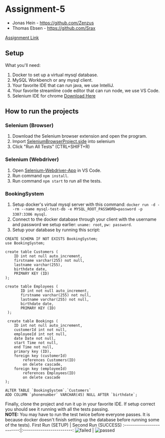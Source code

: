 # Assignment-5
- Jonas Hein - https://github.com/Zenzus
- Thomas Ebsen - https://github.com/Srax   
  
[Assignment Link](assignment-05.pdf)  

## Setup
What you'll need:
1. Docker to set up a virtual mysql database.
2. MySQL Workbench or any mysql client.
3. Your favorite IDE that can run java, we use IntelliJ.
4. Your favorite streamline code editor  that can run node, we use VS Code.
5. Selenium IDE for chrome [Download Here](https://chrome.google.com/webstore/detail/selenium-ide/mooikfkahbdckldjjndioackbalphokd?hl=en)

## How to run the projects
### Selenium (Browser)
1. Download the Selenium browser extension and open the program.
2. Import [SeleniumBrowserProject.side](/selenium/SeleniumBrowserProject.side) into selenium
3. Click "Run All Tests" (CTRL+SHIFT+R)

### Selenium (Webdriver)
1. Open [Selenium-Webdriver-App](/selenium/Selenium-Webdriver-App) in VS Code.
2. Run command `npm install`.
3. Run command `npm start` to run all the tests.

### BookingSystem
1. Setup docker's virtual mysql server with this command: `docker run -d --rm --name mysql-test-db -e MYSQL_ROOT_PASSWORD=password -p 3307:3306 mysql`.
2. Connect to the docker database through your client with the username and password we setup earlier: `uname: root`, `pw: password`.
3. Setup your database by running this script:   
```MYSQL
CREATE SCHEMA IF NOT EXISTS BookingSystem;
use BookingSystem;

create table Customers (
	ID int not null auto_increment,
	firstname varchar(255) not null,
	lastname varchar(255),
	birthdate date,
	PRIMARY KEY (ID)
);

create table Employees (
       ID int not null auto_increment,
       firstname varchar(255) not null,
       lastname varchar(255) not null,
       birthdate date,
       PRIMARY KEY (ID)
 );
 
 create table Bookings (		
	ID int not null auto_increment,	
	customerId int not null,	
	employeeId int not null,	
	date Date not null,		
	start Time not null,		
	end Time not null,		
	primary key (ID),		
	foreign key (customerId)	
		references Customers(ID)
		on delete cascade,	
	foreign key (employeeId)	
		references Employees(ID)
		on delete cascade	
);

ALTER TABLE `BookingSystem`.`Customers` 
ADD COLUMN `phonenumber` VARCHAR(45) NULL AFTER `birthdate`;
```

Finally, clone the project and run it up in your favorite IDE. If setup correct you should see it running with all the tests passing.  
**NOTE:** You may have to run the test twice before everyone passes. It is because docker doesn't finish setting up the database before running some of the tests).
First Run (SETUP)        |  Second Run (SUCCESS)
:-------------------------:|:-------------------------:
![failed](/test-failing-screenshot.png)  |  ![passed](/test-passing-screenshot.png)